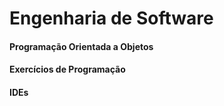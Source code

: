 # Engenharia de Software

#### Programação Orientada a Objetos

<!-- - [Livro 1](conteudos/poo/livro_01/README.md) -->

#### Exercícios de Programação

<!-- - [Exercícios de Programação](exercicios/README.md) -->

#### IDEs

<!-- - [Visual Studio](conteudos/ides/visual_studio/README.md)
- [Visual Studio Code](conteudos/ides/vs_code/README.md) -->
